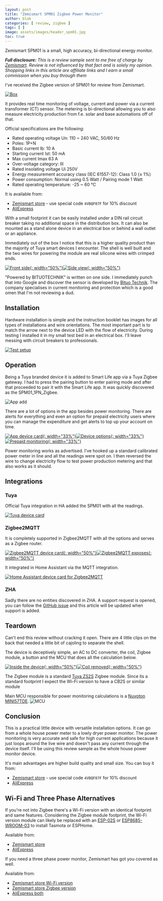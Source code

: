```yaml
---
layout: post
title: "Zemismart SPM01 Zigbee Power Monitor"
author: blak
categories: [ review, zigbee ]
tags: [ ]
image: assets/images/header_spm01.jpg
toc: true
---
```


Zemismart SPM01 is a small, high accuracy, bi-directional energy monitor.

_**Full disclosure:** This is a review sample sent to me free of charge by [Zemismart](https://www.zemismart.com/?DIST=QEVHGw%3D%3D). Review is not influenced by that fact and is solely my opinion. Shopping links in this article are affiliate links and I earn a small commission when you buy through them_

I've received the Zigbee version of SPM01 for review from Zemismart.

[![Box](/assets/images/spm01/box.jpg)](/assets/images/spm01/box.jpg)

It provides real time monitoring of voltage, current and power via a current transformer (CT) sensor. The metering is bi-directional allowing you to also measure electricity production from f.e. solar and base automations off of that.

Official specifications are the following:

- Rated operating voltage Un: 110 ~ 240 VAC, 50/60 Hz
- Poles: 1P+N
- Basic current Ib: 10 A
- Starting current Ist: 50 mA
- Max current Imax 63 A
- Over-voltage category: III
- Rated insolating voltage Ui 250V
- Energy measurement accuracy class (IEC 61557-12): Class 1.0 (± 1%)
- Power consumption: Normal using 0.5 Watt / Pairing mode 1 Watt
- Rated operating temperature: -25 ~ 60 ℃

It is available from:
- [Zemismart store](https://www.zemismart.com/products/spm01-d2tz-zm?DIST=QEVHGw%3D%3D) - use special code `4VBQF07F` for 10% discount
- [AliExpress](https://www.aliexpress.com/item/1005005589632247.html?aff_fcid=b12239cc38404a5e8dbcb585eed38a66-1690543806965-07541-_DmSpQML&tt=CPS_NORMAL&aff_fsk=_DmSpQML&aff_platform=shareComponent-detail&sk=_DmSpQML&aff_trace_key=b12239cc38404a5e8dbcb585eed38a66-1690543806965-07541-_DmSpQML&terminal_id=6db88f7b3fff4670be83ec2d245af448&afSmartRedirect=y)

With a small footprint it can be easily installed under a DIN rail circuit breaker taking no additional space in the distribution box. It can also be mounted as a stand alone device in an electrical box or behind a wall outlet or an appliance.

Immediately out of the box I notice that this is a higher quality product than the majority of Tuya smart devices I encounter. The shell is well built and the two wires for powering the module are real silicone wires with crimped ends.

[![Front side](/assets/images/spm01/front.jpg){: width="50%"}](/assets/images/spm01/front.jpg)[![Side view](/assets/images/spm01/side.jpg){: width="50%"}](/assets/images/spm01/side.jpg)

"Powered by BITUOTECHNIK" is written on one side. I immediately punch that into Google and discover the sensor is developed by [Bituo Technik](https://bituo-technik.com/product/spm01-1pn-63a/). The company specialises in current monitoring and protection which is a good omen that I'm not reviewing a dud.

## Installation

Hardware installation is simple and the instruction booklet has images for all types of installations and wire orientations. The most important part is to match the arrow next to the device LED with the flow of electricity. During testing I installed it in my small test bed in an electrical box. I'll leave messing with circuit breakers to professionals.

[![Test setup](/assets/images/spm01/testsetup.jpg)](/assets/images/spm01/testsetup.jpg)

## Operation

Being a Tuya branded device it is added to Smart Life app via a Tuya Zigbee gateway. I had to press the pairing button to enter pairing mode and after that proceeded to pair it with the Smart Life app. It was quickly discovered as the SPM01_1PN_Zigbee.

![App add](/assets/images/spm01/appadd.jpg)

There are a lot of options in the app besides power monitoring. There are alerts for everything and even an option for prepaid electricity users where you can manage the expenditure and get alerts to top up your account on time.

[![App device card](/assets/images/spm01/appcard.jpg){: width="33%"}](/assets/images/spm01/appcard.jpg)[![Device options](/assets/images/spm01/appoptions.jpg){: width="33%"}](/assets/images/spm01/appoptions.jpg)[![Prepaid monitoring](/assets/images/spm01/appcharge.jpg){: width="33%"}](/assets/images/spm01/appcharge.jpg)

Power monitoring works as advertised. I've hooked up a standard calibrated power meter in line and all the readings were spot on. I then reversed the wire to change electricity flow to test power production metering and that also works as it should.

## Integrations

### Tuya

Official Tuya integration in HA added the SPM01 with all the readings.

[![Tuya device card](/assets/images/spm01/tuya_device_card.jpg)](/assets/images/spm01/tuya_device_card.jpg)

### Zigbee2MQTT

It is completely supported in Zigbee2MQTT with all the options and serves as a Zigbee router.

[![Zigbee2MQTT device card](/assets/images/spm01/z2mdevice.jpg){: width="50%"}](/assets/images/spm01/z2mdevice.jpg)[![Zigbee2MQTT exposes](/assets/images/spm01/z2mexposes.jpg){: width="50%"}](/assets/images/spm01/z2mexposes.jpg)

It integrated in Home Assistant via the MQTT integration.

[![Home Assistant device card for Zigbee2MQTT](/assets/images/spm01/z2m_device_card.jpg)](/assets/images/spm01/z2m_device_card.jpg)

### ZHA

Sadly there are no entities discovered in ZHA. A support request is opened, you can follow the [GitHub issue](https://github.com/zigpy/zha-device-handlers/issues/2463) and this article will be updated when support is added.

## Teardown

Can't end this review without cracking it open. There are 4 little clips on the back that needed a little bit of cajoling to separate the shell.

The device is deceptively simple, an AC to DC converter, the coil, Zigbee module, a button and the MCU that does all the calculation below.

[![Inside the device](/assets/images/spm01/inside.jpg){: width="50%"}](/assets/images/spm01/inside.jpg)[![Coil removed](/assets/images/spm01/coil.jpg){: width="50%"}](/assets/images/spm01/coil.jpg)

The Zigbee module is a standard [Tuya ZS2S](https://developer.tuya.com/en/docs/iot/zs2s-datasheet?id=K97s05sctcqvy) Zigbee module. Since its a standard footprint I expect the Wi-Fi version to have a CB2S or similar module 

Main MCU responsible for power monitoring calculations is a [Nuvoton MINI57TDE](https://www.nuvoton.com/products/microcontrollers/arm-cortex-m0-mcus/mini51-base-series/mini57tde/). 
![MCU](/assets/images/spm01/chip.jpg)

## Conclusion

This is a practical little device with versatile installation options. It can go from a whole house power meter to a lowly dryer power monitor. The power monitoring is very accurate and safe for high current applications because it just loops around the live wire and doesn't pass any current through the device itself. I'll be using this review sample as the whole house power monitor device.

It's main advantages are higher build quality and small size. You can buy it from:
- [Zemismart store](https://www.zemismart.com/products/spm01-d2tz-zm?DIST=QEVHGw%3D%3D) - use special code `4VBQF07F` for 10% discount
- [AliExpress](https://www.aliexpress.com/item/1005005589632247.html?aff_fcid=b12239cc38404a5e8dbcb585eed38a66-1690543806965-07541-_DmSpQML&tt=CPS_NORMAL&aff_fsk=_DmSpQML&aff_platform=shareComponent-detail&sk=_DmSpQML&aff_trace_key=b12239cc38404a5e8dbcb585eed38a66-1690543806965-07541-_DmSpQML&terminal_id=6db88f7b3fff4670be83ec2d245af448&afSmartRedirect=y)

## Wi-Fi and Three Phase Alternatives

If you're not into Zigbee there's a Wi-Fi version with an identical footprint and same features. Considering the Zigbee module footprint, the Wi-Fi version module can likely be replaced with an [ESP-02S](http://templates.blakadder.com/ESP-02S) or [ESP8685-WROOM-03](https://templates.blakadder.com/ESP8685-WROOM-03.html) to install Tasmota or ESPHome.

Available from:
- [Zemismart store](https://www.zemismart.com/products/spm01-d2tw-zm?DIST=QEVHGw%3D%3D)
- [AliExpress](https://www.aliexpress.com/item/1005005589632247.html?aff_fcid=b12239cc38404a5e8dbcb585eed38a66-1690543806965-07541-_DmSpQML&tt=CPS_NORMAL&aff_fsk=_DmSpQML&aff_platform=shareComponent-detail&sk=_DmSpQML&aff_trace_key=b12239cc38404a5e8dbcb585eed38a66-1690543806965-07541-_DmSpQML&terminal_id=6db88f7b3fff4670be83ec2d245af448&afSmartRedirect=y)

If you need a three phase power monitor, Zemismart has got you covered as well.

Available from:
- [Zemismart store Wi-Fi version](https://www.zemismart.com/products/spm02-d2tw?DIST=QEVHGw%3D%3D)
- [Zemismart store Zigbee version](https://www.zemismart.com/products/zemismart-tuya-zigbee-wifi-3-phase-electric-energy-meter-63a-smart-power-consumption-monitor-sensor-zigbee2mqtt-home-assistant?DIST=QEVHGw%3D%3D)
- [AliExpress both](https://www.aliexpress.com/item/1005005880071701.html?aff_fcid=ff87f27ed90f48848a3bfd7dce9bb6d7-1690544217930-05870-_Dl7XVB5&tt=CPS_NORMAL&aff_fsk=_Dl7XVB5&aff_platform=shareComponent-detail&sk=_Dl7XVB5&aff_trace_key=ff87f27ed90f48848a3bfd7dce9bb6d7-1690544217930-05870-_Dl7XVB5&terminal_id=6db88f7b3fff4670be83ec2d245af448&afSmartRedirect=y)